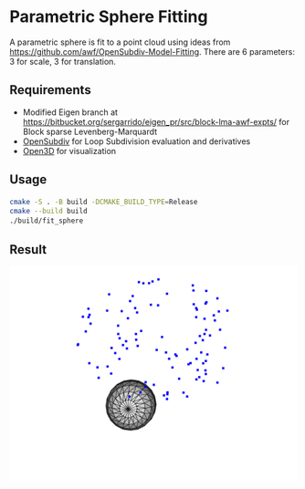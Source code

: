 # Parametric Sphere Fitting

A parametric sphere is fit to a point cloud using ideas from https://github.com/awf/OpenSubdiv-Model-Fitting. There are 6 parameters: 3 for scale, 3 for translation.

## Requirements
- Modified Eigen branch at https://bitbucket.org/sergarrido/eigen_pr/src/block-lma-awf-expts/ for Block sparse Levenberg-Marquardt
- [OpenSubdiv](http://graphics.pixar.com/opensubdiv/docs/intro.html) for Loop Subdivision evaluation and derivatives
- [Open3D](http://www.open3d.org/) for visualization

## Usage
```bash
cmake -S . -B build -DCMAKE_BUILD_TYPE=Release
cmake --build build
./build/fit_sphere
```

## Result
![fitting gif](log/fitting.gif)
